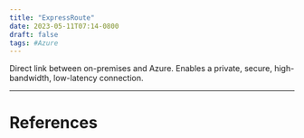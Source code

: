 ```yaml
---
title: "ExpressRoute"
date: 2023-05-11T07:14-0800
draft: false
tags: #Azure
---
```


Direct link between on-premises and Azure. Enables a private, secure, high-bandwidth, low-latency connection.

---
# References
